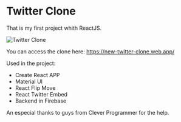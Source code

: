 # Twitter Clone

That is my first project whith ReactJS.

![Twitter Clone](https://im.ezgif.com/tmp/ezgif-1-a0937a54bb.gif)

You can access the clone here: https://new-twitter-clone.web.app/

Used in the project:
- Create React APP
- Material UI
- React Flip Move
- React Twitter Embed
- Backend in Firebase

An especial thanks to guys from Clever Programmer for the help.
